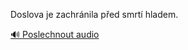 
Doslova je zachránila před smrtí hladem.

[🔊 Poslechnout audio](/data/7-paragraphs/audio/chapter_112/para_004-Doslova-je-zachrnila-ped-smrt-hladem.mp3)
